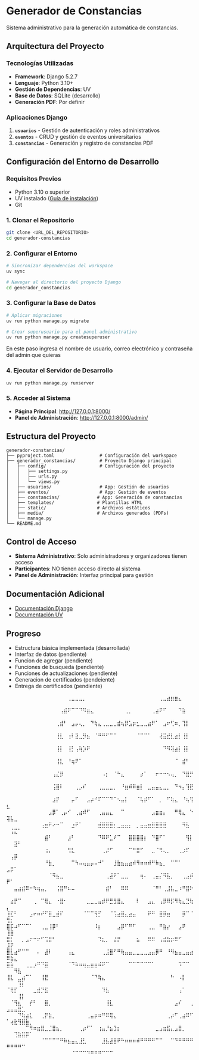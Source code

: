 # Generador de Constancias

Sistema administrativo para la generación automática de constancias.

## Arquitectura del Proyecto

### Tecnologías Utilizadas
- **Framework**: Django 5.2.7
- **Lenguaje**: Python 3.10+
- **Gestión de Dependencias**: UV
- **Base de Datos**: SQLite (desarrollo)
- **Generación PDF**: Por definir

### Aplicaciones Django
1. **`usuarios`** - Gestión de autenticación y roles administrativos
2. **`eventos`** - CRUD y gestión de eventos universitarios  
3. **`constancias`** - Generación y registro de constancias PDF

## Configuración del Entorno de Desarrollo

### Requisitos Previos
- Python 3.10 o superior
- UV instalado ([Guía de instalación](https://docs.astral.sh/uv/getting-started/installation/))
- Git

### 1. Clonar el Repositorio
```bash
git clone <URL_DEL_REPOSITORIO>
cd generador-constancias
```

### 2. Configurar el Entorno
```bash
# Sincronizar dependencias del workspace
uv sync

# Navegar al directorio del proyecto Django
cd generador_constancias
```

### 3. Configurar la Base de Datos
```bash
# Aplicar migraciones
uv run python manage.py migrate

# Crear superusuario para el panel administrativo
uv run python manage.py createsuperuser
```
En este paso ingresa el nombre de usuario, correo electrónico y contraseña del admin que quieras

### 4. Ejecutar el Servidor de Desarrollo
```bash
uv run python manage.py runserver
```

### 5. Acceder al Sistema
- **Página Principal**: http://127.0.0.1:8000/
- **Panel de Administración**: http://127.0.0.1:8000/admin/

## Estructura del Proyecto

```
generador-constancias/
├── pyproject.toml                 # Configuración del workspace
├── generador_constancias/         # Proyecto Django principal
│   ├── config/                    # Configuración del proyecto
│   │   ├── settings.py
│   │   ├── urls.py
│   │   └── views.py
│   ├── usuarios/                  # App: Gestión de usuarios
│   ├── eventos/                   # App: Gestión de eventos
│   ├── constancias/              # App: Generación de constancias
│   ├── templates/                # Plantillas HTML
│   ├── static/                   # Archivos estáticos
│   ├── media/                    # Archivos generados (PDFs)
│   └── manage.py
└── README.md
```

## Control de Acceso

- **Sistema Administrativo**: Solo administradores y organizadores tienen acceso
- **Participantes**: NO tienen acceso directo al sistema
- **Panel de Administración**: Interfaz principal para gestión


## Documentación Adicional

- [Documentación Django](https://docs.djangoproject.com/)
- [Documentación UV](https://docs.astral.sh/uv/)

## Progreso

- Estructura básica implementada (desarrollada)
- Interfaz de datos (pendiente)
- Funcion de agregar (pendiente)
- Funciones de busqueda (pendiente)
- Funciones de actualizaciones (pendiente)
- Generacion de certificados (pendeiente)
- Entrega de certificados (pendiente)


⠀⠀⠀⠀⠀⠀⠀⠀⠀⠀⠀⠀⠀⠀⠀⠀⢀⣀⣀⣀⡀⠀⠀⠀⠀⠀⠀⠀⠀⠀⠀⠀⠀⠀⠀⠀⠀⠀⠀⠀⢀⣀⣴⣶⣶⣄⠀⠀⠀⠀⠀⠀⠀⠀⠀⠀
⠀⠀⠀⠀⠀⠀⠀⠀⠀⠀⠀⠀⠀⠀⢠⣾⠟⠉⠉⠙⠻⣶⣄⠀⠀⠀⠀⠀⠀⠀⠀⢀⡀⠀⠀⠀⠀⠀⢀⣴⠟⠋⠀⠀⠀⠙⣷⠀⠀⠀⠀⠀⠀⠀⠀⠀
⠀⠀⠀⠀⠀⠀⠀⠀⠀⠀⠀⠀⠀⢀⣾⠃⠀⣠⡤⢄⡀⠀⠙⢷⣄⢀⣀⣀⣀⣾⢦⡿⣡⡶⣂⣀⣀⣴⠟⠁⠀⣠⠖⢋⠶⡀⢹⡇⠀⠀⠀⠀⠀⠀⠀⠀
⠀⠀⠀⠀⠀⠀⠀⠀⠀⠀⠀⠀⠀⢸⣇⠀⢰⠇⣽⣀⡻⣦⠀⠈⠛⠛⠋⠉⠉⠀⠀⠀⠀⠀⠈⠉⠉⠁⠀⠀⢼⣭⣞⣇⣴⡇⢸⡇⠀⠀⠀⠀⠀⠀⠀⠀
⠀⠀⠀⠀⠀⠀⠀⠀⠀⠀⠀⠀⠀⢸⡇⠀⢸⡃⢠⢷⡱⠟⠀⠀⠀⠀⠀⠀⠀⠀⠀⠀⠀⠀⠀⠀⠀⠀⠀⠀⠀⠙⠻⢽⣴⡇⢸⡇⠀⠀⠀⠀⠀⠀⠀⠀
⠀⠀⠀⠀⠀⠀⠀⠀⠀⠀⠀⠀⠀⢸⣇⠀⠘⢶⠟⠁⠀⠀⠀⠀⠀⠀⠀⠀⠀⠀⠀⠀⠀⠀⠀⠀⠀⠀⠀⠀⠀⠀⠀⠀⠈⠀⣾⠃⠀⠀⠀⠀⠀⠀⠀⠀
⠀⠀⠀⠀⠀⠀⠀⠀⠀⠀⠀⠀⢠⣌⡿⠀⠀⠀⠀⠀⠀⠀⠀⠀⠀⠠⡆⠀⠈⠓⣄⠀⠀⠀⠀⡴⠁⠀⠀⠖⠒⠒⠢⢤⡀⠀⠙⣿⡛⠀⠀⠀⠀⠀⠀⠀
⠀⠀⠀⠀⠀⠀⠀⠀⠀⠀⠀⠀⢨⣿⠇⠀⠀⠀⢀⡠⠎⠀⠀⠀⢀⣀⣀⣀⡀⠀⠘⣶⠾⠿⣶⡇⠀⣀⣤⣤⣄⣀⡀⠀⠙⠲⡄⢹⣟⠀⠀⠀⠀⠀⠀⠀
⠀⠀⠀⠀⠀⠀⠀⠀⠀⠀⠀⠀⣰⡟⠀⠀⠀⡤⠋⠀⠀⣠⡴⠚⠏⠉⠉⠙⠉⠢⣤⡇⠀⠀⠈⢧⡾⠋⠁⠀⡀⠀⠋⢷⣄⠀⠘⢦⢻⣆⠀⠀⠀⠀⠀⠀
⠀⠀⠀⠀⠀⠀⠀⠀⠀⠀⠀⣠⡿⠁⢀⡤⠊⠀⢀⣴⠾⠋⠀⠀⢀⣤⣤⣄⠀⠀⠉⠀⠀⠀⠀⠀⠀⠀⣠⣶⣶⡄⠀⠀⠛⢿⣄⠀⠑⢽⣧⣀⠀⠀⠀⠀
⠀⠀⠀⠀⠀⠀⠀⠀⠀⢠⣶⠟⠔⠒⠉⠀⠀⣰⠟⠁⠀⠀⠀⠀⣾⣿⣿⣿⡆⣀⣤⣤⡄⠀⡀⣤⣤⣶⣿⣿⣿⣿⠀⠀⠀⠀⠻⣧⠀⠀⢨⣍⠁⠀⠀⠀
⠀⠀⠀⠀⠀⠀⠀⠀⠀⠀⣾⠃⠀⠀⠀⠀⣰⠃⠀⠀⠀⠀⠀⠀⠙⠿⠟⣁⠞⠉⠀⠀⣿⣿⣿⣿⡆⠀⠙⣿⠋⠁⠀⠀⠀⠀⠀⢻⡇⠀⠀⣽⠃⠀⠀⠀
⠀⠀⠀⠀⠀⠀⠀⠀⠀⠀⢰⡄⠀⠀⠀⠀⢻⣇⠀⠀⠀⠀⠀⠀⠀⢀⡼⠋⠀⠀⠀⠀⠉⠛⣿⠋⠀⠀⣀⠈⠻⢄⡀⠀⠀⢀⡰⠏⠀⠀⢠⡿⠀⠀⠀⠀
⠀⠀⠀⠀⠀⠀⠀⠀⠀⠀⠘⣷⡀⠀⠀⠀⠀⠉⠳⠤⢤⣤⡤⠤⠚⠁⠀⠀⣸⣷⣦⣤⣴⠾⠻⠶⠶⠾⠛⠷⣦⡀⠀⠉⠉⠁⠀⠀⠀⣠⡿⠁⠀⠀⠀⠀
⠀⠀⠀⠀⠀⠀⠀⠀⠀⠀⠀⠈⠻⣦⣀⠀⠀⠀⠀⠀⠀⠀⠀⠀⠀⠀⢀⣼⠟⠁⣀⣀⠀⠀⠀⢶⠄⠀⢀⣤⡌⠻⣧⡀⠀⠀⢀⣠⡾⠟⠁⠀⠀⠀⠀⠀
⠀⠀⣤⣴⣾⠿⠒⠳⢶⣤⡀⠀⠀⢨⣿⠛⠦⠤⠀⠀⠀⠀⠀⠀⠀⠀⣾⠃⠀⠀⠿⠿⠀⠀⠀⠀⠀⠀⠈⠛⠃⢀⣸⣧⣀⠰⠛⣿⠗⠀⠀⠀⠀⠀⠀⠀
⠀⣴⡟⠉⠀⠀⠀⢀⠀⠉⢿⣄⠀⠐⣿⠂⠀⠀⠀⠀⠀⣀⣀⣀⣤⡾⠟⣛⣻⣿⣄⠀⠀⠀⠇⠀⠀⣠⣄⠀⢠⡿⠿⡯⠻⢷⣄⣙⢷⡄⠀⠀⠀⠀⠀⠀
⢸⣏⠃⠀⠀⠀⣠⠖⠶⠞⠋⣿⣀⣾⠏⠀⠀⠀⠀⠀⠈⠉⠉⢻⡋⠀⠀⠈⢩⣴⣿⣄⣴⣤⠀⠀⠀⠟⠛⠀⣿⡿⣶⠀⠀⠀⡿⠉⠈⢻⡆⠀⠀⠀⠀⠀
⣿⡯⠴⠋⠉⠉⠁⠀⠀⢀⣀⢸⡿⠃⠀⠀⠀⠀⠀⠀⠀⠀⠀⠸⡆⠀⠀⠀⠀⣠⡿⠋⠛⠋⠀⠀⠀⢀⣀⠀⠛⣷⡔⠀⠀⣠⠟⠀⠀⢸⣿⠀⠀⠀⠀⠀
⣿⡇⠀⠀⡀⣠⠖⠒⠖⠋⢩⣿⠃⠀⠀⠀⠀⠀⠀⠀⠀⠀⠀⠀⠹⣆⡀⠀⣼⡟⠀⠀⠀⠀⣦⠀⠀⠿⠿⠀⢠⣾⣷⡶⠿⠋⠀⠀⠀⣸⡟⠀⠀⠀⠀⠀
⣿⣇⣴⠋⠉⠉⠀⠀⠄⠀⣼⠇⠀⠀⠀⠀⢠⣄⠀⠀⠀⠀⠀⠀⠀⢀⣨⣿⠋⠛⢷⣤⣤⣀⣀⣀⣀⣠⣤⡿⠛⠀⠘⠻⣦⣤⣀⣤⣴⠿⣷⣄⠀⠀⠀⠀
⣿⣷⠀⠀⠀⢀⣀⡰⠛⠙⣿⠀⠀⠀⠀⠀⠈⠙⠷⠶⢶⣤⣶⣶⠾⠟⠉⠀⠀⠀⠀⠀⠉⠉⠉⠉⠉⠉⠁⠀⠀⠀⠀⠀⠀⠹⠉⠉⠀⠀⠀⠻⣧⠀⠀⠀
⢸⣇⠀⣀⣴⠉⠁⠀⠀⢸⣟⠀⠀⠀⠀⠀⠀⠀⠀⠀⠀⠀⠈⠙⢷⣄⠀⠀⠀⠀⠀⠀⠀⠀⠀⠀⠀⠀⠀⠀⠀⠀⠀⠓⠀⠠⡇⠀⠀⠀⠀⠀⢹⡇⠀⠀
⠈⢿⡏⠀⠀⠀⠀⣀⣾⡙⣯⠀⠀⠀⠀⠀⠀⠀⠀⠀⠀⠀⠀⠀⠀⠹⣧⠀⠀⠀⠀⠀⠀⠀⠀⠀⠀⠀⠀⠀⠀⠀⠀⠀⠀⢠⠁⠀⠀⠀⠀⠀⢸⡇⠀⠀
⠀⠈⢻⣆⠀⠀⡞⠃⠀⠀⣿⡀⠀⠀⠀⠀⠀⠀⠀⠀⠀⠀⠀⠀⠀⠀⢸⣇⠀⠀⠀⠀⠀⠀⠀⠀⠀⠀⠀⠀⠀⠀⠀⠀⣠⠎⠀⠀⢀⣠⣤⣤⣿⣁⠀⠀
⠀⠀⠀⠙⢷⣴⣇⠀⠀⢀⡟⣷⡀⠀⠀⠀⠀⠀⠀⠀⠀⢀⣤⡶⠶⠛⠿⢿⣄⠀⠀⠀⠀⠀⠀⠀⠀⠀⠀⠀⠀⠀⢀⡴⠋⢀⣴⠿⠋⠁⢴⣗⢻⣿⣷⡀
⠀⠀⠀⠀⠀⠉⠻⠶⣶⣿⣀⣈⣿⣦⡀⠀⠀⠀⠀⢀⡴⠋⠁⠀⢰⣤⡘⣦⣹⡆⠀⠀⠀⠀⠀⠀⠀⠀⠀⣀⣠⣶⣯⣄⣠⣿⡀⠀⠀⠀⠀⢙⣷⣿⡿⠁
⠀⠀⠀⠀⠀⠀⠀⠀⠀⠈⠉⠉⠉⠉⠛⠷⣦⣤⣄⣸⣃⠀⠀⠀⠀⣸⣧⣼⣿⠟⠓⠶⠶⠶⠾⠛⠛⠛⠛⠉⠉⠀⠀⠉⠙⠛⠛⠛⠛⠛⠛⠛⠛⠉⠀⠀
⠀⠀⠀⠀⠀⠀⠀⠀⠀⠀⠀⠀⠀⠀⠀⠀⠀⠈⠉⠉⠉⠙⠛⠛⠛⠉⠉⠉⠀⠀⠀⠀⠀⠀⠀⠀⠀⠀⠀⠀⠀⠀⠀⠀⠀⠀⠀⠀⠀⠀⠀⠀⠀⠀⠀⠀
